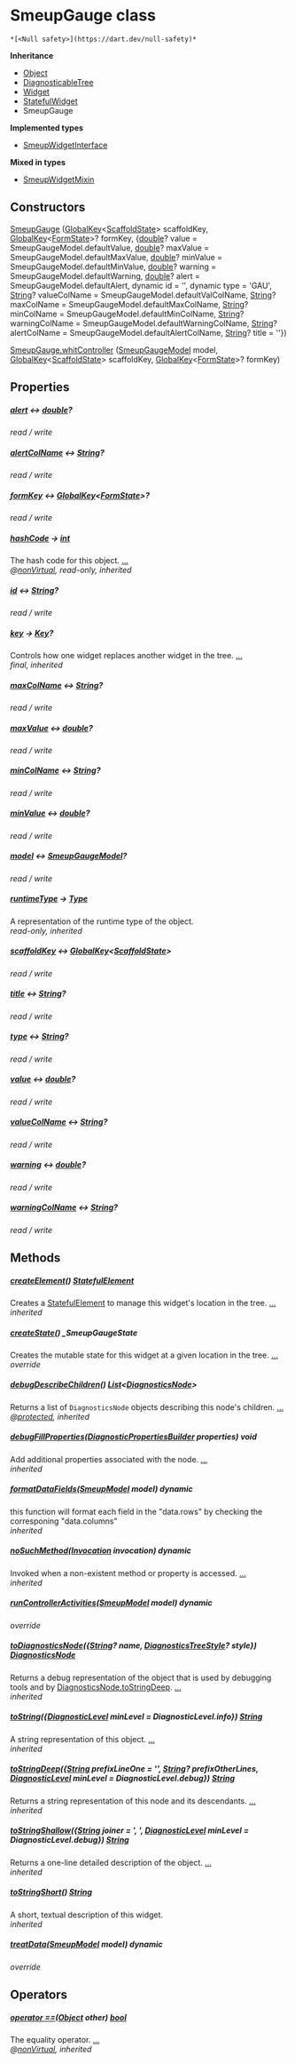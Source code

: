 


# SmeupGauge class






    *[<Null safety>](https://dart.dev/null-safety)*





**Inheritance**

- [Object](https://api.flutter.dev/flutter/dart-core/Object-class.html)
- [DiagnosticableTree](https://api.flutter.dev/flutter/foundation/DiagnosticableTree-class.html)
- [Widget](https://api.flutter.dev/flutter/widgets/Widget-class.html)
- [StatefulWidget](https://api.flutter.dev/flutter/widgets/StatefulWidget-class.html)
- SmeupGauge

**Implemented types**

- [SmeupWidgetInterface](../smeup_widgets_smeup_widget_interface/SmeupWidgetInterface-class.md)

**Mixed in types**

- [SmeupWidgetMixin](../smeup_widgets_smeup_widget_mixin/SmeupWidgetMixin-class.md)




## Constructors

[SmeupGauge](../smeup_widgets_smeup_gauge/SmeupGauge/SmeupGauge.md) ([GlobalKey](https://api.flutter.dev/flutter/widgets/GlobalKey-class.html)&lt;[ScaffoldState](https://api.flutter.dev/flutter/material/ScaffoldState-class.html)> scaffoldKey, [GlobalKey](https://api.flutter.dev/flutter/widgets/GlobalKey-class.html)&lt;[FormState](https://api.flutter.dev/flutter/widgets/FormState-class.html)>? formKey, {[double](https://api.flutter.dev/flutter/dart-core/double-class.html)? value = SmeupGaugeModel.defaultValue, [double](https://api.flutter.dev/flutter/dart-core/double-class.html)? maxValue = SmeupGaugeModel.defaultMaxValue, [double](https://api.flutter.dev/flutter/dart-core/double-class.html)? minValue = SmeupGaugeModel.defaultMinValue, [double](https://api.flutter.dev/flutter/dart-core/double-class.html)? warning = SmeupGaugeModel.defaultWarning, [double](https://api.flutter.dev/flutter/dart-core/double-class.html)? alert = SmeupGaugeModel.defaultAlert, dynamic id = '', dynamic type = 'GAU', [String](https://api.flutter.dev/flutter/dart-core/String-class.html)? valueColName = SmeupGaugeModel.defaultValColName, [String](https://api.flutter.dev/flutter/dart-core/String-class.html)? maxColName = SmeupGaugeModel.defaultMaxColName, [String](https://api.flutter.dev/flutter/dart-core/String-class.html)? minColName = SmeupGaugeModel.defaultMinColName, [String](https://api.flutter.dev/flutter/dart-core/String-class.html)? warningColName = SmeupGaugeModel.defaultWarningColName, [String](https://api.flutter.dev/flutter/dart-core/String-class.html)? alertColName = SmeupGaugeModel.defaultAlertColName, [String](https://api.flutter.dev/flutter/dart-core/String-class.html)? title = ''})

    

[SmeupGauge.whitController](../smeup_widgets_smeup_gauge/SmeupGauge/SmeupGauge.whitController.md) ([SmeupGaugeModel](../smeup_models_widgets_smeup_gauge_model/SmeupGaugeModel-class.md) model, [GlobalKey](https://api.flutter.dev/flutter/widgets/GlobalKey-class.html)&lt;[ScaffoldState](https://api.flutter.dev/flutter/material/ScaffoldState-class.html)> scaffoldKey, [GlobalKey](https://api.flutter.dev/flutter/widgets/GlobalKey-class.html)&lt;[FormState](https://api.flutter.dev/flutter/widgets/FormState-class.html)>? formKey)

    


## Properties

##### [alert](../smeup_widgets_smeup_gauge/SmeupGauge/alert.md) &#8596; [double](https://api.flutter.dev/flutter/dart-core/double-class.html)?



   
_read / write_



##### [alertColName](../smeup_widgets_smeup_gauge/SmeupGauge/alertColName.md) &#8596; [String](https://api.flutter.dev/flutter/dart-core/String-class.html)?



   
_read / write_



##### [formKey](../smeup_widgets_smeup_gauge/SmeupGauge/formKey.md) &#8596; [GlobalKey](https://api.flutter.dev/flutter/widgets/GlobalKey-class.html)&lt;[FormState](https://api.flutter.dev/flutter/widgets/FormState-class.html)>?



   
_read / write_



##### [hashCode](https://api.flutter.dev/flutter/widgets/Widget/hashCode.html) &#8594; [int](https://api.flutter.dev/flutter/dart-core/int-class.html)



The hash code for this object. [...](https://api.flutter.dev/flutter/widgets/Widget/hashCode.html)  
_@[nonVirtual](https://pub.dev/documentation/meta/1.7.0/meta/nonVirtual-constant.html), read-only, inherited_



##### [id](../smeup_widgets_smeup_gauge/SmeupGauge/id.md) &#8596; [String](https://api.flutter.dev/flutter/dart-core/String-class.html)?



   
_read / write_



##### [key](https://api.flutter.dev/flutter/widgets/Widget/key.html) &#8594; [Key](https://api.flutter.dev/flutter/foundation/Key-class.html)?



Controls how one widget replaces another widget in the tree. [...](https://api.flutter.dev/flutter/widgets/Widget/key.html)  
_final, inherited_



##### [maxColName](../smeup_widgets_smeup_gauge/SmeupGauge/maxColName.md) &#8596; [String](https://api.flutter.dev/flutter/dart-core/String-class.html)?



   
_read / write_



##### [maxValue](../smeup_widgets_smeup_gauge/SmeupGauge/maxValue.md) &#8596; [double](https://api.flutter.dev/flutter/dart-core/double-class.html)?



   
_read / write_



##### [minColName](../smeup_widgets_smeup_gauge/SmeupGauge/minColName.md) &#8596; [String](https://api.flutter.dev/flutter/dart-core/String-class.html)?



   
_read / write_



##### [minValue](../smeup_widgets_smeup_gauge/SmeupGauge/minValue.md) &#8596; [double](https://api.flutter.dev/flutter/dart-core/double-class.html)?



   
_read / write_



##### [model](../smeup_widgets_smeup_gauge/SmeupGauge/model.md) &#8596; [SmeupGaugeModel](../smeup_models_widgets_smeup_gauge_model/SmeupGaugeModel-class.md)?



   
_read / write_



##### [runtimeType](https://api.flutter.dev/flutter/dart-core/Object/runtimeType.html) &#8594; [Type](https://api.flutter.dev/flutter/dart-core/Type-class.html)



A representation of the runtime type of the object.   
_read-only, inherited_



##### [scaffoldKey](../smeup_widgets_smeup_gauge/SmeupGauge/scaffoldKey.md) &#8596; [GlobalKey](https://api.flutter.dev/flutter/widgets/GlobalKey-class.html)&lt;[ScaffoldState](https://api.flutter.dev/flutter/material/ScaffoldState-class.html)>



   
_read / write_



##### [title](../smeup_widgets_smeup_gauge/SmeupGauge/title.md) &#8596; [String](https://api.flutter.dev/flutter/dart-core/String-class.html)?



   
_read / write_



##### [type](../smeup_widgets_smeup_gauge/SmeupGauge/type.md) &#8596; [String](https://api.flutter.dev/flutter/dart-core/String-class.html)?



   
_read / write_



##### [value](../smeup_widgets_smeup_gauge/SmeupGauge/value.md) &#8596; [double](https://api.flutter.dev/flutter/dart-core/double-class.html)?



   
_read / write_



##### [valueColName](../smeup_widgets_smeup_gauge/SmeupGauge/valueColName.md) &#8596; [String](https://api.flutter.dev/flutter/dart-core/String-class.html)?



   
_read / write_



##### [warning](../smeup_widgets_smeup_gauge/SmeupGauge/warning.md) &#8596; [double](https://api.flutter.dev/flutter/dart-core/double-class.html)?



   
_read / write_



##### [warningColName](../smeup_widgets_smeup_gauge/SmeupGauge/warningColName.md) &#8596; [String](https://api.flutter.dev/flutter/dart-core/String-class.html)?



   
_read / write_




## Methods

##### [createElement](https://api.flutter.dev/flutter/widgets/StatefulWidget/createElement.html)() [StatefulElement](https://api.flutter.dev/flutter/widgets/StatefulElement-class.html)



Creates a <a href="https://api.flutter.dev/flutter/widgets/StatefulElement-class.html">StatefulElement</a> to manage this widget's location in the tree. [...](https://api.flutter.dev/flutter/widgets/StatefulWidget/createElement.html)  
_inherited_



##### [createState](../smeup_widgets_smeup_gauge/SmeupGauge/createState.md)() _SmeupGaugeState



Creates the mutable state for this widget at a given location in the tree. [...](../smeup_widgets_smeup_gauge/SmeupGauge/createState.md)  
_override_



##### [debugDescribeChildren](https://api.flutter.dev/flutter/foundation/DiagnosticableTree/debugDescribeChildren.html)() [List](https://api.flutter.dev/flutter/dart-core/List-class.html)&lt;[DiagnosticsNode](https://api.flutter.dev/flutter/foundation/DiagnosticsNode-class.html)>



Returns a list of <code>DiagnosticsNode</code> objects describing this node's
children. [...](https://api.flutter.dev/flutter/foundation/DiagnosticableTree/debugDescribeChildren.html)  
_@[protected](https://pub.dev/documentation/meta/1.7.0/meta/protected-constant.html), inherited_



##### [debugFillProperties](https://api.flutter.dev/flutter/widgets/Widget/debugFillProperties.html)([DiagnosticPropertiesBuilder](https://api.flutter.dev/flutter/foundation/DiagnosticPropertiesBuilder-class.html) properties) void



Add additional properties associated with the node. [...](https://api.flutter.dev/flutter/widgets/Widget/debugFillProperties.html)  
_inherited_



##### [formatDataFields](../smeup_widgets_smeup_widget_mixin/SmeupWidgetMixin/formatDataFields.md)([SmeupModel](../smeup_models_widgets_smeup_model/SmeupModel-class.md) model) dynamic



this function will format each field in the "data.rows"
by checking the corresponing "data.columns"   
_inherited_



##### [noSuchMethod](https://api.flutter.dev/flutter/dart-core/Object/noSuchMethod.html)([Invocation](https://api.flutter.dev/flutter/dart-core/Invocation-class.html) invocation) dynamic



Invoked when a non-existent method or property is accessed. [...](https://api.flutter.dev/flutter/dart-core/Object/noSuchMethod.html)  
_inherited_



##### [runControllerActivities](../smeup_widgets_smeup_gauge/SmeupGauge/runControllerActivities.md)([SmeupModel](../smeup_models_widgets_smeup_model/SmeupModel-class.md) model) dynamic



   
_override_



##### [toDiagnosticsNode](https://api.flutter.dev/flutter/foundation/DiagnosticableTree/toDiagnosticsNode.html)({[String](https://api.flutter.dev/flutter/dart-core/String-class.html)? name, [DiagnosticsTreeStyle](https://api.flutter.dev/flutter/foundation/DiagnosticsTreeStyle.html)? style}) [DiagnosticsNode](https://api.flutter.dev/flutter/foundation/DiagnosticsNode-class.html)



Returns a debug representation of the object that is used by debugging
tools and by <a href="https://api.flutter.dev/flutter/foundation/DiagnosticsNode/toStringDeep.html">DiagnosticsNode.toStringDeep</a>. [...](https://api.flutter.dev/flutter/foundation/DiagnosticableTree/toDiagnosticsNode.html)  
_inherited_



##### [toString](https://api.flutter.dev/flutter/foundation/Diagnosticable/toString.html)({[DiagnosticLevel](https://api.flutter.dev/flutter/foundation/DiagnosticLevel.html) minLevel = DiagnosticLevel.info}) [String](https://api.flutter.dev/flutter/dart-core/String-class.html)



A string representation of this object. [...](https://api.flutter.dev/flutter/foundation/Diagnosticable/toString.html)  
_inherited_



##### [toStringDeep](https://api.flutter.dev/flutter/foundation/DiagnosticableTree/toStringDeep.html)({[String](https://api.flutter.dev/flutter/dart-core/String-class.html) prefixLineOne = '', [String](https://api.flutter.dev/flutter/dart-core/String-class.html)? prefixOtherLines, [DiagnosticLevel](https://api.flutter.dev/flutter/foundation/DiagnosticLevel.html) minLevel = DiagnosticLevel.debug}) [String](https://api.flutter.dev/flutter/dart-core/String-class.html)



Returns a string representation of this node and its descendants. [...](https://api.flutter.dev/flutter/foundation/DiagnosticableTree/toStringDeep.html)  
_inherited_



##### [toStringShallow](https://api.flutter.dev/flutter/foundation/DiagnosticableTree/toStringShallow.html)({[String](https://api.flutter.dev/flutter/dart-core/String-class.html) joiner = ', ', [DiagnosticLevel](https://api.flutter.dev/flutter/foundation/DiagnosticLevel.html) minLevel = DiagnosticLevel.debug}) [String](https://api.flutter.dev/flutter/dart-core/String-class.html)



Returns a one-line detailed description of the object. [...](https://api.flutter.dev/flutter/foundation/DiagnosticableTree/toStringShallow.html)  
_inherited_



##### [toStringShort](https://api.flutter.dev/flutter/widgets/Widget/toStringShort.html)() [String](https://api.flutter.dev/flutter/dart-core/String-class.html)



A short, textual description of this widget.   
_inherited_



##### [treatData](../smeup_widgets_smeup_gauge/SmeupGauge/treatData.md)([SmeupModel](../smeup_models_widgets_smeup_model/SmeupModel-class.md) model) dynamic



   
_override_




## Operators

##### [operator ==](https://api.flutter.dev/flutter/widgets/Widget/operator_equals.html)([Object](https://api.flutter.dev/flutter/dart-core/Object-class.html) other) [bool](https://api.flutter.dev/flutter/dart-core/bool-class.html)



The equality operator. [...](https://api.flutter.dev/flutter/widgets/Widget/operator_equals.html)  
_@[nonVirtual](https://pub.dev/documentation/meta/1.7.0/meta/nonVirtual-constant.html), inherited_











